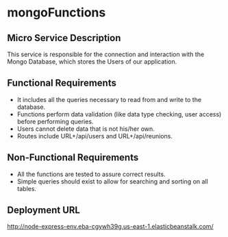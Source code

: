# mongoFunctions

## Micro Service Description
This service is responsible for the connection and interaction with the Mongo Database, which stores the Users of our application.

## Functional Requirements
* It includes all the queries necessary to read from and write to the database.
* Functions perform data validation (like data type checking, user access) before performing queries.
* Users cannot delete data that is not his/her own.
* Routes include URL+/api/users and URL+/api/reunions.

## Non-Functional Requirements
* All the functions are tested to assure correct results.
* Simple queries should exist to allow for searching and sorting on all tables.

## Deployment URL
http://node-express-env.eba-cgywh39g.us-east-1.elasticbeanstalk.com/
